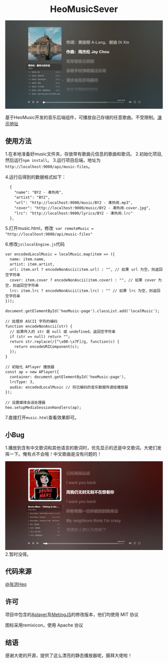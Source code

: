 # <center>HeoMusicSever</center>

![](/img/01_1.webp)

基于HeoMusic开发的音乐后端组件，可播放自己存储的任意歌曲。不受限制。[演示地址](https://music.2leo.top)

## 使用方法

1.在本地准备好music文件夹，存放带有歌曲元信息的歌曲和歌词。
2.初始化项目,然后运行`npm install`。
3.运行项目后端，地址为`http://localhost:9000/api/music-files`。

4.运行后得到的数据格式如下：

```
  {
    "name": "BY2 - 凑热闹",
    "artist": "BY2",
    "url": "http://localhost:9000/music/BY2 - 凑热闹.mp3",
    "cover": "http://localhost:9000/music/BY2 - 凑热闹-cover.jpg",
    "lrc": "http://localhost:9000/lyrics/BY2 - 凑热闹.lrc"
  },
  ```
5.打开music.html，修改` var remoteMusic = "http://localhost:9000/api/music-files"`

6.修改`js\localEngine.js`代码
```
var encodedLocalMusic = localMusic.map(item => ({
  name: item.name,
  artist: item.artist,
  url: item.url ? encodeNonAscii(item.url) : "", // 如果 url 为空，则返回空字符串
  cover: item.cover ? encodeNonAscii(item.cover) : "", // 如果 cover 为空，则返回空字符串
  lrc: item.lrc ? encodeNonAscii(item.lrc) : "" // 如果 lrc 为空，则返回空字符串
}));

document.getElementById('heoMusic-page').classList.add('localMusic');

// 处理非 ASCII 字符的编码
function encodeNonAscii(str) {
  // 如果传入的 str 是 null 或 undefined，返回空字符串
  if (str == null) return "";
  return str.replace(/[^\x00-\x7F]/g, function(c) {
    return encodeURIComponent(c);
  });
}

// 初始化 APlayer 播放器
const ap = new APlayer({
  container: document.getElementById('heoMusic-page'),
  lrcType: 3,
  audio: encodedLocalMusic // 将已编码的音乐数据传递给播放器
});

// 设置媒体会话处理器
heo.setupMediaSessionHandlers(ap);
```
7.直接打开`music.html`查看效果即可。

## 小Bug

1.播放到含有中文歌词和其他语言的歌词时，优先显示的还是中文歌词。大佬们发挥一下。俺有点不会哦！中文歌曲是没有问题的！

![](/img/02_1.webp)
2.暂时没得。

## 代码来源

[@张洪Heo](https://github.com/zhheo/HeoMusic) 

## 许可

项目中包含的[Aplayer](https://github.com/DIYgod/APlayer)及[MetingJS](https://github.com/metowolf/Meting)的修改版本，他们均使用 MIT 协议

图标采用remixicon，使用 Apache 协议

## 结语

感谢大佬的开源，提供了这么漂亮的静态播放器呢，膜拜大佬啦！

